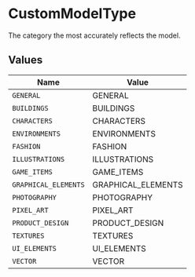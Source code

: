 # CustomModelType

The category the most accurately reflects the model.


## Values

| Name                 | Value                |
| -------------------- | -------------------- |
| `GENERAL`            | GENERAL              |
| `BUILDINGS`          | BUILDINGS            |
| `CHARACTERS`         | CHARACTERS           |
| `ENVIRONMENTS`       | ENVIRONMENTS         |
| `FASHION`            | FASHION              |
| `ILLUSTRATIONS`      | ILLUSTRATIONS        |
| `GAME_ITEMS`         | GAME_ITEMS           |
| `GRAPHICAL_ELEMENTS` | GRAPHICAL_ELEMENTS   |
| `PHOTOGRAPHY`        | PHOTOGRAPHY          |
| `PIXEL_ART`          | PIXEL_ART            |
| `PRODUCT_DESIGN`     | PRODUCT_DESIGN       |
| `TEXTURES`           | TEXTURES             |
| `UI_ELEMENTS`        | UI_ELEMENTS          |
| `VECTOR`             | VECTOR               |